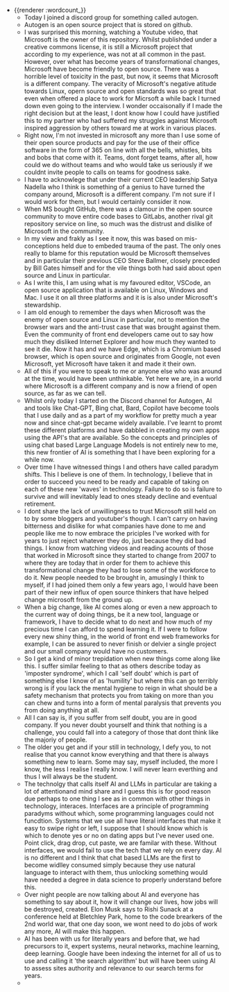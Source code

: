 - {{renderer :wordcount_}}
	- Today I joined a discord group for something called autogen.
	- Autogen is an open source project that is stored on github.
	- I was surprised this morning, watching a Youtube video, that Microsoft is the owner of this repository. Whilst publishded under a creative commons license, it is still a Microsoft project that according to my experience, was not at all common in the past. However, over what has become years of transformational changes, Microsoft have become friendly to open source. There was a horrible level of toxicity in the past, but now, it seems that Microsoft is a different company. The veracity of Microsoft's negative atitude towards Linux, opern source and open standards was so great that even when offered a place to work for Micrsoft a while back I turned down even going to the interview. I wonder occaisonally if I made the right decision but at the least, I dont know how I could have justified this to my partner who had suffered my struggles against Microsoft inspired aggression by others toward me at work in various places. 
	- Right now, I'm not invested in microsoft any more than I use some of their open source products and pay for the use of their office software in the form of 365 on line with all the bells, whistles, bits and bobs that come with it. Teams, dont forget teams, after all, how could we do without teams and who would take us seriously if we couldnt invite people to calls on teams for goodness sake.
	- I have to acknowlege that under their current CEO leadership Satya Nadella who I think is something of a genius to have turned the company around, Microsoft is a different company. I'm not sure if I would work for them, but I would certainly consider it now.
	- When MS bought GitHub, there was a clamour in the open source community to move entire code bases to GitLabs, another rival git repository service on line, so much was the distrust and dislike of Microsoft in the community. 
	- In my view and frakly as I see it now, this was based on mis-conceptions held due to embeded trauma of the past. The only ones really to blame for this reputation would be Microsoft themselves and in particular their previous CEO Steve Ballmer, closely preceded by Bill Gates himself and for the vile things both had said about open source and Linux in particular.
	- As I write this, I am using what is my favoured editor, VSCode, an open source application that is available on Linux, Windows and Mac. I use it on all three platforms and it is is also under Microsoft's stewardship. 
	- I am old enough to remember the days when Microsoft was the enemy of open source and Linux in particular, not to mention the browser wars and the anti-trust case that was brought against them. Even the community of front end developers came out to say how much they disliked Internet Explorer and how much they wanted to see it die. Now it has and we have Edge, which is a Chromium based browser, which is open source and originates from Google, not even Microsoft, yet Microsoft have taken it and made it their own.
	- All of this if you were to speak to me or anyone else who was around at the time, would have been unthinkable. Yet here we are, in a world where Microsoft is a different company and is now a friend of open source, as far as we can tell.
	- Whilst only today I started on the Discord channel for Autogen, AI and tools like Chat-GPT, Bing chat, Bard, Copilot have become tools that I use daily and as a part of my workflow for pretty much a year now and since chat-gpt became widely available. I've learnt to promt these different platforms and have dabbled in creating my own apps using the API's that are available. So the concepts and principles of using chat based Large Language Models is not entirely new to me, this new frontier of AI is something that I have been exploring for a while now.
	- Over time I have witnessed things I and others have called paradym shifts. This I believe is one of them. In technology, I believe that in order to succeed you need to be ready and capable of taking on each of these new 'waves' in technology. Failure to do so is failure to survive and will inevitably lead to ones steady decline and eventual retirement.
	- I dont share the lack of unwillingness to trust Microsoft still held on to by some bloggers and youtuber's though. I can't carry on having bitterness and dislike for what companies have done to me and people like me to now embrace the priciples I've worked with for years to just reject whatever they do, just because they did bad things. I know from watching videos and reading acounts of those that worked in Microsoft since they started to change from 2007 to where they are today that in order for them to achieve this transformational change they had to lose some of the workforce to do it. New people needed to be brought in, amusingly I think to myself, if I had joined them only a few years ago, I would have been part of their new influx of open source thinkers that have helped change microsoft from the ground up.
	- When a big change, like AI comes along or even a new approach to the current way of doing things, be it a new tool, language or framework, I have to decide what to do next and how much of my precious time I can afford to spend learning it. If I were to follow every new shiny thing, in the world of front end web frameworks for example, I can be assured to never finish or delvier a single project and our small company would have no customers.
	- So I get a kind of minor trepidation when new things come along like this. I suffer similar feeling to that as others describe today as 'imposter syndrome', which I call 'self doubt' which is part of something else I know of as 'humility' but where this can go terribly wrong is if you lack the mental hygiene to reign in what should be a safety mechanism that protects you from taking on more than you can chew and turns into a form of mental paralysis that prevents you from doing anything at all.
	- All I can say is, if you suffer from self doubt, you are in good company. If you never doubt yourself and think that nothing is a challenge, you could fall into a category of those that dont think like the majoriy of people. 
	- The older you get and if your still in technology, I defy you, to not realise that you cannot know everything and that there is always something new to learn. Some may say, myself included, the more I know, the less I realise I really know. I will never learn everthing and thus I will always be the student. 
	- The technolgy that calls itself AI and LLMs in particular are taking a lot of attentionand mind share and I guess this is for good reason due perhaps to one thing I see as in common with other things in technology, interaces. Interfaces are a principle of programming paradyms without which, some programming languages could not funcdtion. Systems that we use all have literal interfaces that make it easy to swipe right or left, I suppose that I should know which is which to denote yes or no on dating apps but I've never used one. Point click, drag drop, cut paste, we are familar with these. Without interfaces, we would fail to use the tech that we rely on every day. AI is no different and I think that chat based LLMs are the first to become widlley consumed simply because they use natural language to interact with them, thus unlocking something would have needed a degree in data science to properly understand before this.
	- Over night people are now talking about AI and everyone has something to say about it, how it will change our lives, how jobs will be destroyed, created. Elon Musk says to Rishi Sunack at a conference held at Bletchley Park, home to the code brearkers of the 2nd world war, that one day soon, we wont need to do jobs of work any more, AI will make this happen. 
	- AI has been with us for literally years and before that, we had precursors to it, expert systems, neural networks, machine learning, deep learning. Google have been indexing the internet for all of us to use and calling it 'the search algorithm' but will have been using AI to assess sites authority and relevance to our search terms for years.
	- 